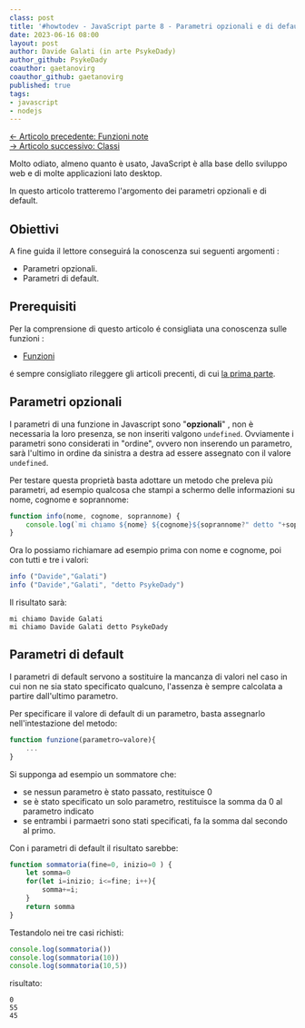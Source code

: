 ```yaml
---
class: post
title: '#howtodev - JavaScript parte 8 - Parametri opzionali e di default' 
date: 2023-06-16 08:00
layout: post 
author: Davide Galati (in arte PsykeDady)
author_github: PsykeDady
coauthor: gaetanovirg	
coauthor_github: gaetanovirg
published: true
tags: 
- javascript
- nodejs
---
```


[&larr; Articolo precedente: Funzioni note](https://linuxhub.it/articles/howtodev-javascript-pt7)  
[&rarr; Articolo successivo: Classi](https://linuxhub.it/articles/howtodev-javascript-pt9)  


Molto odiato, almeno quanto è usato, JavaScript è alla base dello sviluppo web e di molte applicazioni lato desktop.  

In questo articolo tratteremo l'argomento dei parametri opzionali e di default.

## Obiettivi

A fine guida il lettore conseguirá la conoscenza sui seguenti argomenti :

- Parametri opzionali.
- Parametri di default.

## Prerequisiti

Per la comprensione di questo articolo é consigliata una conoscenza sulle funzioni :

- [Funzioni](https://linuxhub.it/articles/howtodev-javascript-pt5)

é sempre consigliato rileggere gli articoli precenti, di cui [la prima parte](https://linuxhub.it/articles/howtodev-javascript-pt1).

## Parametri opzionali

I parametri di una funzione in Javascript sono "**opzionali**" ,  non è necessaria la loro presenza, se non inseriti valgono `undefined`. Ovviamente i parametri sono considerati in "ordine", ovvero non inserendo un parametro, sarà l'ultimo in ordine da sinistra a destra ad essere assegnato con il valore `undefined`.

Per testare questa proprietà basta adottare un metodo che preleva più parametri, ad esempio qualcosa che stampi a schermo delle informazioni su nome, cognome e soprannome:

```javascript
function info(nome, cognome, soprannome) {
	console.log(`mi chiamo ${nome} ${cognome}${soprannome?" detto "+soprannome:""}`)
}
```

Ora lo possiamo richiamare ad esempio prima con nome e cognome, poi con tutti e tre i valori: 

```javascript
info ("Davide","Galati")
info ("Davide","Galati", "detto PsykeDady")
```

Il risultato sarà:

```plain
mi chiamo Davide Galati
mi chiamo Davide Galati detto PsykeDady
```

## Parametri di default

I parametri di default servono a sostituire la mancanza di valori nel caso in cui non ne sia stato specificato qualcuno,  l'assenza è sempre calcolata a partire dall'ultimo parametro.

Per specificare il valore di default di un parametro, basta assegnarlo nell'intestazione del metodo: 

```javascript
function funzione(parametro=valore){
	...
}
```

Si supponga ad esempio un sommatore che:

- se nessun parametro è stato passato, restituisce 0
- se è stato specificato un solo parametro, restituisce la somma da 0 al parametro indicato
- se entrambi i parmaetri sono stati specificati, fa la somma dal secondo al primo.

Con i parametri di default il risultato sarebbe: 

```javascript
function sommatoria(fine=0, inizio=0 ) {
	let somma=0
	for(let i=inizio; i<=fine; i++){
		somma+=i;
	}
	return somma
}
```

Testandolo nei tre casi richisti:

```javascript
console.log(sommatoria())
console.log(sommatoria(10))
console.log(sommatoria(10,5))
```

risultato:

```plain
0
55
45
```
